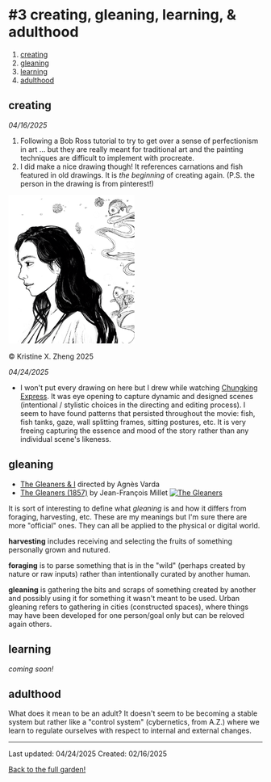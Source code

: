 # #3 creating, gleaning, learning, & adulthood

1. [creating](#creating)
2. [gleaning](#gleaning)
3. [learning](#learning)
4. [adulthood](#adulthood)


## creating
*04/16/2025*
1) Following a Bob Ross tutorial to try to get over a sense of perfectionism in art ... but they are really meant for traditional art and the painting techniques are difficult to implement with procreate. 
2) I did make a nice drawing though! It references carnations and fish featured in old drawings. It is *the beginning* of creating again. (P.S. the person in the drawing is from pinterest!) 

<a href="./art/beginning.png">
    <img src="./art/beginning.png" width="250">
</a>

© Kristine X. Zheng 2025

*04/24/2025*
* I won't put every drawing on here but I drew while watching [Chungking Express](./1_02-15-2025.md#1-about-love-stories-automation-and-writing). It was eye opening to capture dynamic and designed scenes (intentional / stylistic choices in the directing and editing process). I seem to have found patterns that persisted throughout the movie: fish, fish tanks, gaze, wall splitting frames, sitting postures, etc. It is very freeing capturing the essence and mood of the story rather than any individual scene's likeness. 

## gleaning

* [The Gleaners & I](https://en.wikipedia.org/wiki/The_Gleaners_and_I) directed by Agnès Varda 
* [The Gleaners (1857)](https://en.wikipedia.org/wiki/The_Gleaners) by Jean-François Millet
[![The Gleaners](https://upload.wikimedia.org/wikipedia/commons/thumb/1/1f/Jean-Fran%C3%A7ois_Millet_-_Gleaners_-_Google_Art_Project_2.jpg/1920px-Jean-Fran%C3%A7ois_Millet_-_Gleaners_-_Google_Art_Project_2.jpg)](https://upload.wikimedia.org/wikipedia/commons/thumb/1/1f/Jean-Fran%C3%A7ois_Millet_-_Gleaners_-_Google_Art_Project_2.jpg/1920px-Jean-Fran%C3%A7ois_Millet_-_Gleaners_-_Google_Art_Project_2.jpg)

It is sort of interesting to define what *gleaning* is and how it differs from foraging, harvesting, etc. These are my meanings but I'm sure there are more "official" ones. They can all be applied to the physical or digital world. 

**harvesting** includes receiving and selecting the fruits of something personally grown and nutured. 

**foraging** is to parse something that is in the "wild" (perhaps created by nature or raw inputs) rather than intentionally curated by another human. 

**gleaning** is gathering the bits and scraps of something created by another and possibly using it for something it wasn't meant to be used. Urban gleaning refers to gathering in cities (constructed spaces), where things may have been developed for one person/goal only but can be reloved again others. 

<!-- Related thoughts: 
- to care for deeply and have patience to wait for something small to grow and flourish 
- to love and respect what is there and not change how it got there 
- to gaze upon something and see all its past and futures  -->

## learning 

*coming soon!*

## adulthood 

What does it mean to be an adult? It doesn't seem to be becoming a stable system but rather like a "control system" (cybernetics, from A.Z.) where we learn to regulate ourselves with respect to internal and external changes. 

------------
Last updated: 04/24/2025
Created: 02/16/2025

[Back to the full garden!](./index.md)